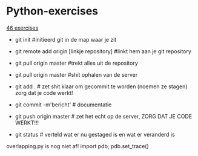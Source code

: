 Python-exercises
================
<a href="http://www.ling.gu.se/~lager/python_exercises.html">46 exercises</a>

* git init #initieerd git in de map waar je zit
* git remote add origin [linkje repository] #linkt hem aan je git repository
* git pull origin master #trekt alles uit de repository


* git pull origin master #shit ophalen van de server
* git add . # zet shit klaar om gecommit te worden (noemen ze stagen) zorg dat je code werkt!
* git commit -m'bericht' # documentatie
* git push origin master # zet het echt op de server, ZORG DAT JE CODE WERKT!!!
* git status # verteld wat er nu gestaged is en wat er veranderd is


overlapping.py is nog niet af!
import pdb; pdb.set_trace()
